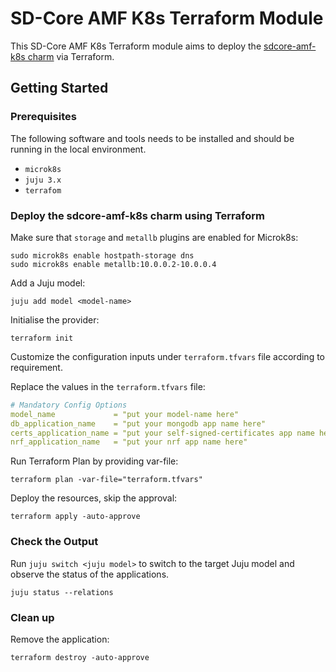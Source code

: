 # SD-Core AMF K8s Terraform Module

This SD-Core AMF K8s Terraform module aims to deploy the [sdcore-amf-k8s charm](https://charmhub.io/sdcore-amf-k8s) via Terraform.

## Getting Started

### Prerequisites

The following software and tools needs to be installed and should be running in the local environment.

- `microk8s`
- `juju 3.x`
- `terrafom`

### Deploy the sdcore-amf-k8s charm using Terraform

Make sure that `storage` and `metallb` plugins are enabled for Microk8s:

```console
sudo microk8s enable hostpath-storage dns
sudo microk8s enable metallb:10.0.0.2-10.0.0.4
```

Add a Juju model:

```console
juju add model <model-name>
```

Initialise the provider:

```console
terraform init
```

Customize the configuration inputs under `terraform.tfvars` file according to requirement.

Replace the values in the `terraform.tfvars` file:

```yaml
# Mandatory Config Options
model_name             = "put your model-name here"
db_application_name    = "put your mongodb app name here"
certs_application_name = "put your self-signed-certificates app name here"
nrf_application_name   = "put your nrf app name here"
```

Run Terraform Plan by providing var-file:

```console
terraform plan -var-file="terraform.tfvars" 
```

Deploy the resources, skip the approval:

```console
terraform apply -auto-approve 
```

### Check the Output

Run `juju switch <juju model>` to switch to the target Juju model and observe the status of the applications.

```console
juju status --relations
```

### Clean up

Remove the application:

```console
terraform destroy -auto-approve
```
